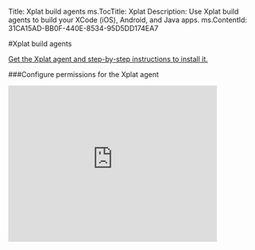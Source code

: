 Title: Xplat build agents
ms.TocTitle: Xplat
Description: Use Xplat build agents to build your XCode (iOS), Android, and Java apps.
ms.ContentId: 31CA15AD-BB0F-440E-8534-95D5DD174EA7

#Xplat build agents

[Get the Xplat agent and step-by-step instructions to install it.](https://www.npmjs.org/package/vsoagent-installer)

###Configure permissions for the Xplat agent

<iframe width="420" height="315" src="https://www.youtube.com/embed/VgRpl67nOKU" frameborder="0" allowfullscreen="true" caps_internal_Id="d7086c65-96ed-444e-8450-7f295263dd0a" />

###Configure the agent

<iframe width="420" height="315" src="https://www.youtube.com/embed/xhQowaVW2Hg" frameborder="0" allowfullscreen="true" caps_internal_Id="eb1a6534-0c3b-44b1-83f2-5bb9dcaecd13" />


